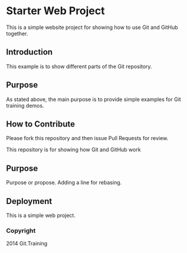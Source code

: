 # Starter Web Project

This is a simple website project for showing how to use Git and GitHub together.

## Introduction

This example is to show different parts of the Git repository.

## Purpose

As stated above, the main purpose is to provide simple examples for Git training demos.

## How to Contribute

Please fork this repository and then issue Pull Requests for review.

This repository is for showing how Git and GitHub work

## Purpose

Purpose or propose. Adding a line for rebasing.

## Deployment

This is a simple web project.

### Copyright

2014 Git.Training
